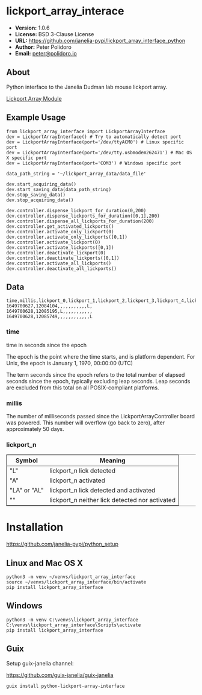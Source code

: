 

# lickport\_array\_interace

-   **Version:** 1.0.6
-   **License:** BSD 3-Clause License
-   **URL:** <https://github.com/janelia-pypi/lickport_array_interface_python>
-   **Author:** Peter Polidoro
-   **Email:** peter@polidoro.io


## About

Python interface to the Janelia Dudman lab mouse lickport array.

[Lickport Array Module](https://github.com/janelia-kicad/lickport_array_module)


## Example Usage

    
    from lickport_array_interface import LickportArrayInterface
    dev = LickportArrayInterface() # Try to automatically detect port
    dev = LickportArrayInterface(port='/dev/ttyACM0') # Linux specific port
    dev = LickportArrayInterface(port='/dev/tty.usbmodem262471') # Mac OS X specific port
    dev = LickportArrayInterface(port='COM3') # Windows specific port
    
    data_path_string = '~/lickport_array_data/data_file'
    
    dev.start_acquiring_data()
    dev.start_saving_data(data_path_string)
    dev.stop_saving_data()
    dev.stop_acquiring_data()
    
    dev.controller.dispense_lickport_for_duration(0,200)
    dev.controller.dispense_lickports_for_duration([0,1],200)
    dev.controller.dispense_all_lickports_for_duration(200)
    dev.controller.get_activated_lickports()
    dev.controller.activate_only_lickport(0)
    dev.controller.activate_only_lickports([0,1])
    dev.controller.activate_lickport(0)
    dev.controller.activate_lickports([0,1])
    dev.controller.deactivate_lickport(0)
    dev.controller.deactivate_lickports([0,1])
    dev.controller.activate_all_lickports()
    dev.controller.deactivate_all_lickports()


## Data

    
    time,millis,lickport_0,lickport_1,lickport_2,lickport_3,lickport_4,lickport_5,lickport_6,lickport_7,lickport_8,lickport_9,lickport_10,lickport_11
    1649700627,12084104,,,,,,,,,,,L,
    1649700628,12085195,L,,,,,,,,,,,
    1649700628,12085749,,,,,,,,,,,,L


### time

time in seconds since the epoch

The epoch is the point where the time starts, and is platform dependent. For
Unix, the epoch is January 1, 1970, 00:00:00 (UTC)

The term seconds since the epoch refers to the total number of elapsed seconds
since the epoch, typically excluding leap seconds. Leap seconds are excluded
from this total on all POSIX-compliant platforms.


### millis

The number of milliseconds passed since the LickportArrayController board was
powered. This number will overflow (go back to zero), after approximately 50
days.


### lickport\_n

<table border="2" cellspacing="0" cellpadding="6" rules="groups" frame="hsides">


<colgroup>
<col  class="org-left" />

<col  class="org-left" />
</colgroup>
<thead>
<tr>
<th scope="col" class="org-left">Symbol</th>
<th scope="col" class="org-left">Meaning</th>
</tr>
</thead>

<tbody>
<tr>
<td class="org-left">"L"</td>
<td class="org-left">lickport_n lick detected</td>
</tr>


<tr>
<td class="org-left">"A"</td>
<td class="org-left">lickport_n activated</td>
</tr>


<tr>
<td class="org-left">"LA" or "AL"</td>
<td class="org-left">lickport_n lick detected and activated</td>
</tr>


<tr>
<td class="org-left">""</td>
<td class="org-left">lickport_n neither lick detected nor activated</td>
</tr>
</tbody>
</table>


# Installation

<https://github.com/janelia-pypi/python_setup>


## Linux and Mac OS X

    
    python3 -m venv ~/venvs/lickport_array_interface
    source ~/venvs/lickport_array_interface/bin/activate
    pip install lickport_array_interface


## Windows

    
    python3 -m venv C:\venvs\lickport_array_interface
    C:\venvs\lickport_array_interface\Scripts\activate
    pip install lickport_array_interface


## Guix

Setup guix-janelia channel:

<https://github.com/guix-janelia/guix-janelia>

    
    guix install python-lickport-array-interface

